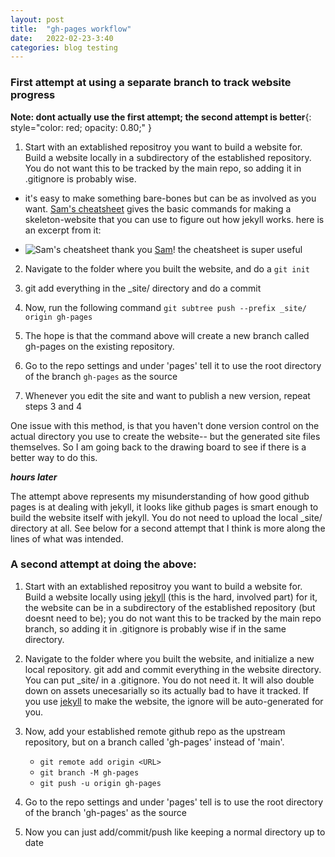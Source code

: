 ```yaml
---
layout: post
title:  "gh-pages workflow"
date:   2022-02-23-3:40
categories: blog testing
---
```


### First attempt at using a separate branch to track website progress
**Note: dont actually use the first attempt; the second attempt is better**{: style="color: red; opacity: 0.80;" }
1. Start with an extablished repositroy you want to build a website for. Build a website locally  in a subdirectory of the established repository. You do not want this to be tracked by the main repo, so adding it in .gitignore is probably wise.
- it's easy to make something bare-bones but can be as involved as you want. [Sam's cheatsheet](https://kylejray.github.io/assets/images/sam_cheatsheet_jekyll.png)
 gives the basic commands for making a skeleton-website that you can use to figure out how jekyll works. here is an excerpt from it:

- ![Sam's cheatsheet](https://kylejray.github.io/assets/images/sam_cheatsheet_jekyll.png)
    thank you [Sam](https://samlikesphysics.github.io/)! the cheatsheet is super useful

2. Navigate to the folder where you built the website, and do a `git init`

3. git add everything in the _site/ directory and do a commit

4. Now, run the following command `git subtree push --prefix _site/ origin gh-pages`

5. The hope is that the command above will create a new branch called gh-pages on the existing repository.

6. Go to the repo settings and under 'pages' tell it to use the root directory of the branch `gh-pages` as the source

7. Whenever you edit the site and want to publish a new version, repeat steps 3 and 4

One issue with this method, is that you haven't done version control on the actual directory you use to create the website-- but the generated site files themselves. So I am going back to the drawing board to see if there is a better way to do this. 

***hours later*** 

The attempt above represents my misunderstanding of how good github pages is at dealing with jekyll, it looks like github pages is smart enough to build the website itself with jekyll. You do not need to upload the local _site/ directory at all. See below for a second attempt that I think is more along the lines of what was intended.

### A second attempt at doing the above:

1. Start with an extablished repositroy you want to build a website for. Build a website locally using [jekyll](https://jekyllrb.com/) (this is the hard, involved part) for it, the website can be in a subdirectory of the established repository (but doesnt need to be); you do not want this to be tracked by the main repo branch, so adding it in .gitignore is probably wise if in the same directory.

2. Navigate to the folder where you built the website, and initialize a new local repository. git add and commit everything in the website directory. You can put _site/ in a .gitignore. You do not need it. It will also double down on assets unecesarially so its actually bad to have it tracked. If you use [jekyll](https://jekyllrb.com/) to make the website, the ignore will be auto-generated for you.

3. Now, add your established remote github repo as the upstream repository, but on a branch called 'gh-pages' instead of 'main'.
    - `git remote add origin <URL>`
    - `git branch -M gh-pages`
    - `git push -u origin gh-pages`

4. Go to the repo settings and under 'pages' tell is to use the root directory of the branch 'gh-pages' as the source

5. Now you can just add/commit/push like keeping a normal directory up to date






